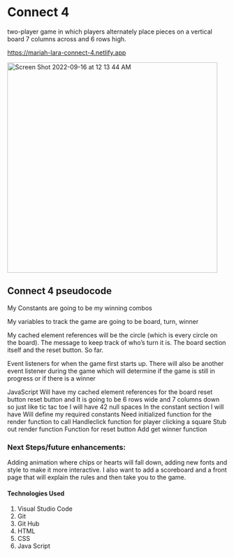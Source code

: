 # Connect 4
two-player game in which players alternately place pieces on a vertical board 7 columns across and 6 rows high.

https://mariah-lara-connect-4.netlify.app

<img width="481" alt="Screen Shot 2022-09-16 at 12 13 44 AM" src="https://user-images.githubusercontent.com/111215117/190886795-c939b1c0-9767-4c33-9f20-333c3ad24a27.png">

## Connect 4 pseudocode 
My Constants are going to be my winning combos 

My variables to track the game are going to be board, turn, winner

My cached element references will be the circle (which is every circle on the board). The message to keep track of who’s turn it is. 
The board section itself and the reset button.  So far.

Event listeners for when the game first starts up. 
There will also be another event listener during the game which will determine if the game is still in progress or if there is a winner
 


JavaScript 
Will have my cached element references for the board reset button reset button and 
It is going to be 6 rows wide and 7 columns down so just like tic tac toe I will have 42 null spaces
In the constant section I will have Will define my required constants
Need initialized function for the render function to call 
Handleclick function for player clicking a square
Stub out render function
Function for reset button
Add get winner function



### Next Steps/future enhancements: 
Adding animation where chips or hearts will fall down, adding new fonts and style to make it more interactive. I also want to add a scoreboard and a front page that will explain the rules and then take you to the game.

#### Technologies Used
1. Visual Studio Code 
2. Git 
3. Git Hub 
4. HTML
5. CSS 
6. Java Script
